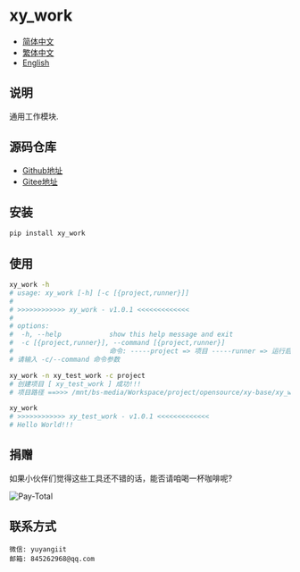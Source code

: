 <!--
 * @Author: yuyanget 845262968@qq.com
 * @Date: 2024-10-18 13:02:23
 * @LastEditors: yuyanget 845262968@qq.com
 * @LastEditTime: 2024-10-21 11:08:57
 * @FilePath: /xy_work/README.md
 * @Description: 这是默认设置,请设置`customMade`, 打开koroFileHeader查看配置 进行设置: https://github.com/OBKoro1/koro1FileHeader/wiki/%E9%85%8D%E7%BD%AE
-->
# xy_work

- [简体中文](readme/README_zh_CN.md)
- [繁体中文](readme/README_zh_TW.md)
- [English](readme/README_en.md)

## 说明
通用工作模块.

## 源码仓库

- <a href="https://github.com/xy-base/xy_work.git" target="_blank">Github地址</a>  
- <a href="https://gitee.com/xy-base/xy_work.git" target="_blank">Gitee地址</a>

## 安装

```bash
pip install xy_work
```

## 使用

```bash
xy_work -h
# usage: xy_work [-h] [-c [{project,runner}]]
#
# >>>>>>>>>>>> xy_work - v1.0.1 <<<<<<<<<<<<<
#
# options:
#  -h, --help            show this help message and exit
#  -c [{project,runner}], --command [{project,runner}]
#                        命令: -----project => 项目 -----runner => 运行启动器
# 请输入 -c/--command 命令参数

xy_work -n xy_test_work -c project
# 创建项目 [ xy_test_work ] 成功!!!
# 项目路径 ==>>> /mnt/bs-media/Workspace/project/opensource/xy-base/xy_work/test/xy_test_work

xy_work
# >>>>>>>>>>>> xy_test_work - v1.0.1 <<<<<<<<<<<<<
# Hello World!!!

```

## 捐赠

如果小伙伴们觉得这些工具还不错的话，能否请咱喝一杯咖啡呢?  

![Pay-Total](./readme/Pay-Total.png)


## 联系方式

```
微信: yuyangiit
邮箱: 845262968@qq.com
```